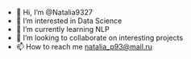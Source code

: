 - 👋 Hi, I’m @Natalia9327
- 👀 I’m interested in Data Science
- 🌱 I’m currently learning NLP
- 💞️ I’m looking to collaborate on interesting projects
- 📫 How to reach me natalia_p93@mail.ru

<!---
Natalia9327/Natalia9327 is a ✨ special ✨ repository because its `README.md` (this file) appears on your GitHub profile.
You can click the Preview link to take a look at your changes.
--->
